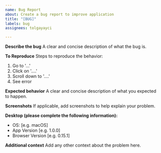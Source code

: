 ```yaml
---
name: Bug Report
about: Create a bug report to improve application
title: "[BUG]"
labels: bug
assignees: tolgayayci

---
```


**Describe the bug**
A clear and concise description of what the bug is.

**To Reproduce**
Steps to reproduce the behavior:
1. Go to '...'
2. Click on '....'
3. Scroll down to '....'
4. See error

**Expected behavior**
A clear and concise description of what you expected to happen.

**Screenshots**
If applicable, add screenshots to help explain your problem.

**Desktop (please complete the following information):**
 - OS: [e.g. macOS]
 - App Version [e.g. 1.0.0]
 - Browser Version [e.g. 0.15.1]

**Additional context**
Add any other context about the problem here.
